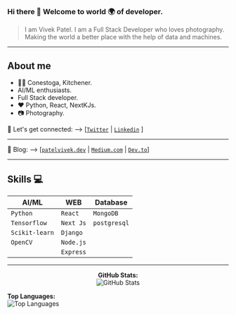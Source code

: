 ### Hi there 👋 Welcome to world 🌍 of developer.
  > I am Vivek Patel.
  > I am a Full Stack Developer who loves photography.
  > Making the world a better place with the help of data and machines.

---

## About me
- 👨‍🎓 Conestoga, Kitchener.<br>
- AI/ML enthusiasts.<br>
- Full Stack developer. <br>
- :heart: Python, React, NextKJs. <br/>
- :camera: Photography.<br>

🤝 Let's get connected: --> [[`Twitter`](https://www.twitter.com/Vivek0206_) | [`Linkedin`](https://www.linkedin.com/in/vivekp0206/) ]

--- 

📖 Blog:  --> [[`patelvivek.dev`](https://patelvivek.dev/blog) | [`Medium.com`](https://patelvivekdotdev.medium.com/) | [`Dev.to`](https://dev.to/vivek-0206)]
  
---
## Skills :computer:


| **AI/ML**     | **WEB**       |**Database**    |
| ------------- | ------------- | -------------- |
| `Python`      | `React`       | `MongoDB`      |
| `Tensorflow`  | `Next Js`     | `postgresql`   |
| `Scikit-learn`| `Django`      |                |
| `OpenCV`      | `Node.js`     |                |
|               | `Express`     |                |


---

<p align="center">
  <b>GitHub Stats:</b><br/>
  <img alt="GitHub Stats" src="https://github-readme-stats-git-masterrstaa-rickstaa.vercel.app/api?username=Vivek-0206&count_private=true&&show_icons=true&theme=dark"/>
</p>
<b>Top Languages:</b><br/>
  <img alt="Top Languages" src="https://github-readme-stats.vercel.app/api/top-langs/?username=Vivek-0206&hide=jupyter%20notebook">
<br>


